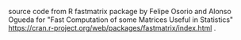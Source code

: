 source code from R fastmatrix package by Felipe Osorio and Alonso Ogueda for "Fast Computation of some Matrices Useful in Statistics" https://cran.r-project.org/web/packages/fastmatrix/index.html .
